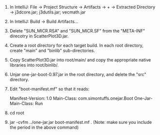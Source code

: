 1. In IntelliJ: File -> Project Structure -> Artifacts -> + -> Extracted Directory -> j3dcore.jar; j3dutils.jar; vecmath.jar

2. In IntelliJ: Build -> Build Artifacts...

3. Delete "SUN_MICR.RSA" and "SUN_MICR.SF" from the "META-INF" direcotry in ScatterPlot3D.jar.

4. Create a root directory for each target build. In each root directory, create "main" and "binlib" sub-directories.

5. Copy ScatterPlot3D.jar into root/main/ and copy the appropriate native libraries into root/binlib/.

6. Unjar one-jar-boot-0.97.jar in the root directory, and delete the "src" directory.

7. Edit "boot-manifest.mf" so that it reads:

    Manifest-Version: 1.0
    Main-Class: com.simontuffs.onejar.Boot
    One-Jar-Main-Class: Run

8. cd root

9. jar -cvfm ../one-jar.jar boot-manifest.mf .
    (Note: make sure you include the period in the above command)
